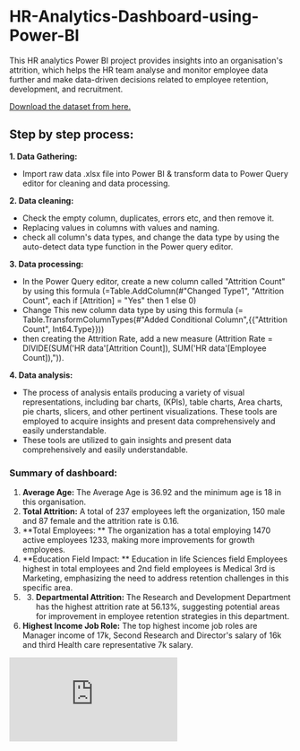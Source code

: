# HR-Analytics-Dashboard-using-Power-BI

This HR analytics Power BI project provides insights into an organisation's attrition, which helps the HR team analyse and monitor employee data further and make data-driven decisions related to employee retention, development, and recruitment.

[Download the dataset from here.](https://github.com/NandiniRajn/HR-Analytics-Dashboard-using-Power-BI/blob/main/HR%20Dataset.xlsx)

## Step by step process:

**1. Data Gathering:** 
  - Import raw data .xlsx file into Power BI & transform data to Power Query editor for cleaning and data processing.

**2. Data cleaning:**
  - Check the empty column, duplicates, errors etc, and then remove it.
  - Replacing values in columns with values and naming.
  - check all column's data types, and change the data type by using the auto-detect data type function in the Power query editor.

**3. Data processing:**
  - In the Power Query editor, create a new column called "Attrition Count" by using this formula (=Table.AddColumn(#"Changed Type1", "Attrition Count", each if [Attrition] = "Yes" then 1 else 0) 
  - Change This new column data type by using this formula (= Table.TransformColumnTypes(#"Added Conditional Column",{{"Attrition Count", Int64.Type}}))
  - then creating the Attrition Rate, add a new measure (Attrition Rate = DIVIDE(SUM('HR data'[Attrition Count]), SUM('HR data'[Employee Count]),")).

**4. Data analysis:**
  - The process of analysis entails producing a variety of visual representations, including bar charts, (KPIs), table charts, Area charts, pie charts, slicers, and other pertinent visualizations. These tools are employed to acquire insights and present data comprehensively and easily understandable.
  - These tools are utilized to gain insights and present data comprehensively and easily understandable.

### Summary of dashboard:

1. **Average Age:** The Average Age is 36.92 and the minimum age is 18 in this organisation.
2. **Total Attrition:** A total of 237 employees left the organization, 150 male and 87 female and the attrition rate is 0.16.
3. **Total Employees: ** The organization has a total employing 1470 active employees 1233, making more improvements for growth employees.
4. **Education Field Impact: ** Education in life Sciences field Employees highest in total employees and 2nd field employees is Medical 3rd is Marketing, emphasizing the need to address retention challenges in this specific area.
5. 3. **Departmental Attrition:** The Research and Development Department has the highest attrition rate at 56.13%, suggesting potential areas for improvement in employee retention strategies in this department.
7. **Highest Income Job Role:**  The top highest income job roles are Manager income of 17k, Second Research and Director's salary of 16k and third Health care representative 7k salary. 


![HR Analytics dashboard]( https://github.com/NandiniRajn/HR-Analytics-Dashboard-using-Power-BI/blob/main/HR%20Dashboard1.pdf)

